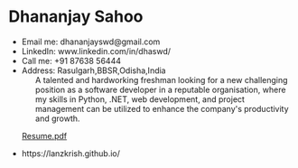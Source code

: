 # Dhananjay Sahoo
<ul>
<li>Email me: dhananjayswd@gmail.com			       	 <li>LinkedIn: www.linkedin.com/in/dhaswd/
<li>Call me: +91 87638 56444						 <li>Address: Rasulgarh,BBSR,Odisha,India

<ul>
A talented and hardworking freshman looking for a new challenging position as a software developer in a reputable organisation, 
where my skills in Python, .NET, web development, and project management can be utilized to enhance the company's productivity and growth.</ul>

[Resume.pdf](https://github.com/lanzkrish/lanzkrish.github.io/files/11095182/one.page.pdf)
 
  
  
  
  
  
  <li>https://lanzkrish.github.io/
